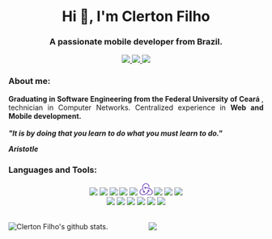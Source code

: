 

<h1 align="center">Hi 👋, I'm Clerton Filho</h1>
<h3 align="center">A passionate mobile developer from Brazil.</h3>


<p align="center">


  <a href="www.linkedin.com/in/clerton-filho" target="_blank">
    <img src="https://img.shields.io/badge/linkedin-0077B5.svg?style=for-the-badge&logo=linkedin&logoColor=white"/>  
  </a>
    <a href="mailto:clerton.filho7@gmail.com">
    <img src="https://img.shields.io/badge/e‑mail-D14836.svg?style=for-the-badge&logo=GMail&logoColor=white"/>
  </a>
    <a href="https://www.instagram.com/clerton_filho/" target="_blank">
    <img src="https://img.shields.io/badge/instagram-E4405F.svg?style=for-the-badge&logo=instagram&logoColor=white"/>
  </a>

</p>

### About me:
<p style='text-align: justify' >
<strong>  Graduating in Software Engineering from the Federal University of Ceará </strong>, technician in Computer Networks. Centralized experience in <strong> Web and Mobile development. </strong>
  
  <strong> 
  </br>
  </br>
  <i>
"It is by doing that you learn to do what you must learn to do."

Aristotle
  </i>
    </strong>
</p>



<p align="left"> <samp>



</p>

### Languages and Tools:
<!-- Your github readme stats: https://github.com/anuraghazra/github-readme-stats -->


<!-- You can use this sites to get logos: https://www.vectorlogo.zone or https://simpleicons.org/ -->

<!-- Skillsets -->


<p align="center"> 
  <span>
  <img width="10%" src="https://www.vectorlogo.zone/logos/w3_html5/w3_html5-ar21.svg">
  <img width="10%" src="https://www.vectorlogo.zone/logos/netlifyapp_watercss/netlifyapp_watercss-ar21.svg">
  <img width="10%" src="https://www.vectorlogo.zone/logos/typescriptlang/typescriptlang-ar21.svg">
  <img width="10%" src="https://www.vectorlogo.zone/logos/javascript/javascript-horizontal.svg">
    
  <img width="10%" src="https://www.vectorlogo.zone/logos/reactjs/reactjs-ar21.svg">
  <img width="5%" src="https://raw.githubusercontent.com/devicons/devicon/master/icons/redux/redux-original.svg">
  <img width="10%" src="https://www.vectorlogo.zone/logos/expoio/expoio-ar21.svg">
  <img width="7%" src="https://miro.medium.com/max/318/1*p1TndLk3UsGPBsM7qHPZIw.png">
  <img width="10%" src="https://www.vectorlogo.zone/logos/jestjsio/jestjsio-ar21.svg">    
  
  <br />
    
  <img width="10%" src="https://www.vectorlogo.zone/logos/nodejs/nodejs-ar21.svg">
  <img width="10%" src="https://www.vectorlogo.zone/logos/firebase/firebase-ar21.svg">
  <img width="10%" src="https://www.vectorlogo.zone/logos/linux/linux-ar21.svg">
  
  <img width="10%" src="https://www.vectorlogo.zone/logos/yarnpkg/yarnpkg-ar21.svg">
  <img width="10%" src="https://www.vectorlogo.zone/logos/gnu_bash/gnu_bash-official.svg">
  <img width="10%" src="https://www.vectorlogo.zone/logos/eslint/eslint-ar21.svg">
  <br />
  </span>
</p>





<!-- You can use this sites to get logos: https://www.vectorlogo.zone or https://simpleicons.org/ -->

<!-- Skillsets -->
<!-- JS, HTML, CSS, Node.js, express, React, Tensor Flow, .NET, SQLite, Firebase, Herooku, Algorithmia, Webpack, Bootstrap, Bash, ESLint, Matlab, C, C++... -->


</br>
<!-- Your github readme stats: https://github.com/anuraghazra/github-readme-stats -->
<span>
  <img width="50%" align="left" alt="Clerton Filho's github stats." 
       src="https://github-readme-stats.vercel.app/api?username=clertonf&show_icons=true&hide_border=true&theme=dracula" />
  <img width="45%" align="right"  
       src="https://github-readme-stats.vercel.app/api/top-langs/?username=clertonf&layout=compact&theme=dracula" />
       
</span>

</br>
</br>




